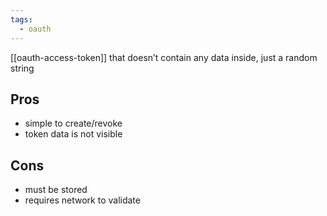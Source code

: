 ```yaml
---
tags:
  - oauth
---
```

[[oauth-access-token]] that doesn’t contain any data inside, just a random string

## Pros
-   simple to create/revoke
-   token data is not visible

## Cons
-   must be stored
-   requires network to validate